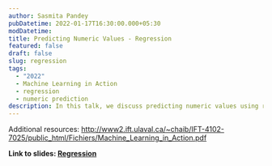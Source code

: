 ```yaml
---
author: Sasmita Pandey
pubDatetime: 2022-01-17T16:30:00.000+05:30
modDatetime:
title: Predicting Numeric Values - Regression
featured: false
draft: false
slug: regression
tags:
  - "2022"
  - Machine Learning in Action
  - regression
  - numeric prediction
description: In this talk, we discuss predicting numeric values using regression.
---
```


Additional resources:
http://www2.ift.ulaval.ca/~chaib/IFT-4102-7025/public_html/Fichiers/Machine_Learning_in_Action.pdf

**Link to slides: [Regression](/assets/slides/2022-01-17--Sasmita--regression.pptm)**
